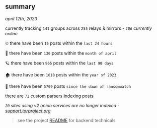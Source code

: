 
## summary
_april 12th, 2023_

currently tracking `141` groups across `255` relays & mirrors - _`106` currently online_

⏲ there have been `15` posts within the `last 24 hours`

🦈 there have been `130` posts within the `month of april`

🪐 there have been `965` posts within the `last 90 days`

🏚 there have been `1018` posts within the `year of 2023`

🦕 there have been `5709` posts `since the dawn of ransomwatch`

there are `71` custom parsers indexing posts

_`20` sites using v2 onion services are no longer indexed - [support.torproject.org](https://support.torproject.org/onionservices/v2-deprecation/)_

> see the project [README](https://github.com/joshhighet/ransomwatch#ransomwatch--) for backend technicals

